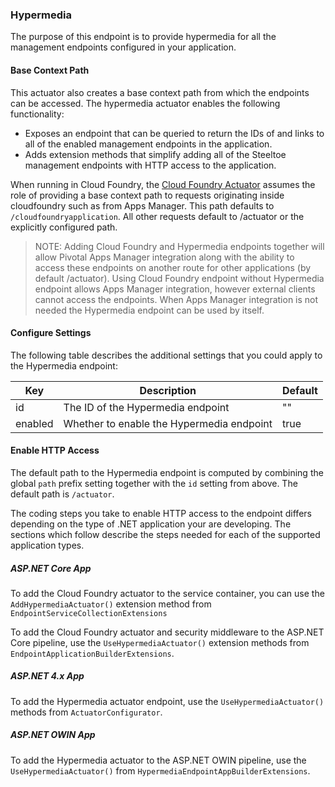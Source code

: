 ### Hypermedia

The purpose of this endpoint is to provide hypermedia for all the management endpoints configured in your application.

#### Base Context Path

This actuator also creates a base context path from which the endpoints can be accessed. The hypermedia actuator enables the following functionality:  
  
* Exposes an endpoint that can be queried to return the IDs of and links to all of the enabled management endpoints in the application.
* Adds extension methods that simplify adding all of the Steeltoe management endpoints with HTTP access to the application.

When running in Cloud Foundry, the [Cloud Foundry Actuator](cloud-foundry) assumes the role of providing a base context path to requests originating inside cloudfoundry such as from Apps Manager. This path defaults to `/cloudfoundryapplication`. All other requests default to /actuator or the explicitly configured path. 

>NOTE: Adding Cloud Foundry and Hypermedia endpoints together will allow Pivotal Apps Manager integration along with the ability to access these endpoints on another route for other applications (by default /actuator). Using Cloud Foundry endpoint without Hypermedia endpoint allows Apps Manager integration, however  external clients cannot access the endpoints.  When Apps Manager integration is not needed the Hypermedia endpoint can be used by itself.

#### Configure Settings

The following table describes the additional settings that you could apply to the Hypermedia endpoint:

|Key|Description|Default|
|---|---|---|
|id|The ID of the Hypermedia endpoint|""|
|enabled|Whether to enable the Hypermedia endpoint|true|

#### Enable HTTP Access

The default path to the Hypermedia endpoint is computed by combining the global `path` prefix setting together with the `id` setting from above. The default path is `/actuator`.

The coding steps you take to enable HTTP access to the endpoint differs depending on the type of .NET application your are developing.  The sections which follow describe the steps needed for each of the supported application types.

##### ASP.NET Core App

To add the Cloud Foundry actuator to the service container, you can use the `AddHypermediaActuator()` extension method from `EndpointServiceCollectionExtensions`

To add the Cloud Foundry actuator and security middleware to the ASP.NET Core pipeline, use the `UseHypermediaActuator()`  extension methods from `EndpointApplicationBuilderExtensions`.

##### ASP.NET 4.x App

To add the Hypermedia actuator endpoint, use the `UseHypermediaActuator()` methods from `ActuatorConfigurator`.

##### ASP.NET OWIN App

To add the Hypermedia actuator to the ASP.NET OWIN pipeline, use the `UseHypermediaActuator()` from `HypermediaEndpointAppBuilderExtensions`.

